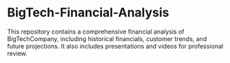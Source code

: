 # BigTech-Financial-Analysis
This repository contains a comprehensive financial analysis of BigTechCompany, including historical financials, customer trends, and future projections. It also includes presentations and videos for professional review.
